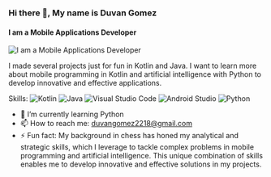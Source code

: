 ### Hi there 👋, My name is Duvan Gomez
####  I am a Mobile Applications Developer
![ I am a Mobile Applications Developer](https://cdn.pixabay.com/photo/2024/06/14/12/15/developer-8829735_1280.jpg)

I made several projects just for fun in Kotlin and Java.
I want to learn more about mobile programming in Kotlin and artificial intelligence with Python to develop innovative and effective applications.

Skills: ![Kotlin](https://img.shields.io/badge/kotlin-%237F52FF.svg?style=for-the-badge&logo=kotlin&logoColor=white)	![Java](https://img.shields.io/badge/java-%23ED8B00.svg?style=for-the-badge&logo=openjdk&logoColor=white) ![Visual Studio Code](https://img.shields.io/badge/Visual%20Studio%20Code-0078d7.svg?style=for-the-badge&logo=visual-studio-code&logoColor=white) 	![Android Studio](https://img.shields.io/badge/android%20studio-346ac1?style=for-the-badge&logo=android%20studio&logoColor=white) ![Python](https://img.shields.io/badge/python-3670A0?style=for-the-badge&logo=python&logoColor=ffdd54)

- 🌱 I’m currently learning Python 
- 📫 How to reach me: duvangomez2218@gmail.com 
- ⚡ Fun fact: My background in chess has honed my analytical and strategic skills, which I leverage to tackle complex problems in mobile programming and artificial intelligence. This unique combination of skills enables me to develop innovative and effective solutions in my projects. 
